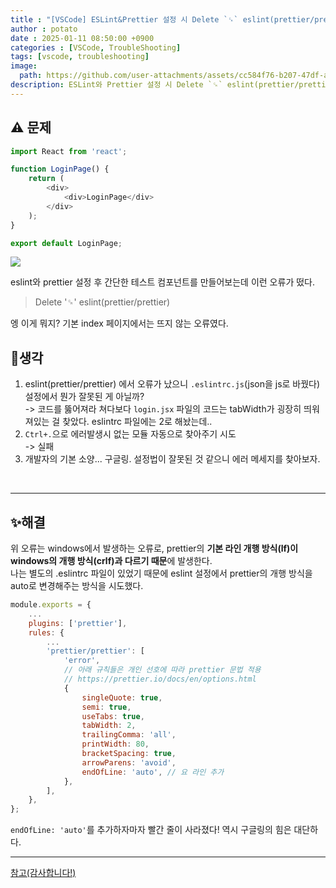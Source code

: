 ```yaml
---
title : "[VSCode] ESLint&Prettier 설정 시 Delete `␍` eslint(prettier/prettier) 에러 해결"
author : potato
date : 2025-01-11 08:50:00 +0900
categories : [VSCode, TroubleShooting]
tags: [vscode, troubleshooting]
image:
  path: https://github.com/user-attachments/assets/cc584f76-b207-47df-aae1-9605a42af368
description: ESLint와 Prettier 설정 시 Delete `␍` eslint(prettier/prettier) 에러 해결
---
```


## ⚠️ 문제
```javascript
import React from 'react';

function LoginPage() {
	return (
		<div>
			<div>LoginPage</div>
		</div>
	);
}

export default LoginPage;
```

![](https://velog.velcdn.com/images/oding90/post/28c0db9f-0bf2-43f1-a138-5e3132c45ac7/image.png)


eslint와 prettier 설정 후 간단한 테스트 컴포넌트를 만들어보는데 이런 오류가 떴다.

> Delete '␍' eslint(prettier/prettier)

엥 이게 뭐지? 기본 index 페이지에서는 뜨지 않는 오류였다.

## 🎈생각
1. eslint(prettier/prettier) 에서 오류가 났으니 `.eslintrc.js`(json을 js로 바꿨다) 설정에서 뭔가 잘못된 게 아닐까?   
-> 코드를 뚫어져라 쳐다보다 `login.jsx` 파일의 코드는 tabWidth가 굉장히 띄워져있는 걸 찾았다. eslintrc 파일에는 2로 해놨는데..
2. `Ctrl+.`으로 에러발생시 없는 모듈 자동으로 찾아주기 시도   
-> 실패
3. 개발자의 기본 소양... 구글링. 설정법이 잘못된 것 같으니 에러 메세지를 찾아보자.
<br>

***
## ✨해결
위 오류는 windows에서 발생하는 오류로, 
prettier의 **기본 라인 개행 방식(lf)이 windows의 개행 방식(crlf)과 다르기 때문**에 발생한다.   
나는 별도의 .eslintrc 파일이 있었기 때문에 eslint 설정에서 prettier의 개행 방식을 auto로 변경해주는 방식을 시도했다.

```cjs
module.exports = {
	...
	plugins: ['prettier'],
	rules: {
		...
		'prettier/prettier': [
			'error',
			// 아래 규칙들은 개인 선호에 따라 prettier 문법 적용
			// https://prettier.io/docs/en/options.html
			{
				singleQuote: true,
				semi: true,
				useTabs: true,
				tabWidth: 2,
				trailingComma: 'all',
				printWidth: 80,
				bracketSpacing: true,
				arrowParens: 'avoid',
				endOfLine: 'auto', // 요 라인 추가
			},
		],
	},
};
```
`endOfLine: 'auto'`를 추가하자마자 빨간 줄이 사라졌다! 역시 구글링의 힘은 대단하다.
<br/>

***
[참고(감사합니다!)](https://guiyomi.tistory.com/134)
